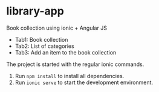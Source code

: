 # library-app
Book collection using ionic + Angular JS
- Tab1: Book collection
- Tab2: List of categories
- Tab3: Add an item to the book collection

The project is started with the regular ionic commands.
1. Run `npm install` to install all dependencies.
2. Run `ionic serve` to start the development environment.
